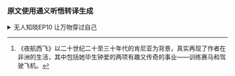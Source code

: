 ### 原文使用通义听悟转译生成

<details>
<summary>无人知晓EP10 让万物穿过自己</summary>
<p>

孟岩   01:16
我现在坐在奥马哈的房间里，然后又准备去体验一种生命中从来没有体验过的新的体验。我之前其实经常跟我的朋友们说，我好像是对不确定性容忍度非常高的人，或者说我特别期待那些预期之外的，完全是在我想象之外的那些体验，它给我非常多的刺激。其实我每次走进这个录音间的时候，我都特别兴奋，但是你知道让我兴奋的是什么吗？其实最让我兴奋的是我不知道发生什么，可能就像我现在一个人坐在这个录音间里面，我打算自己录一下无人知晓的第十期。我自己连标题都想好了，可能叫孟岩对话孟岩是吧？然后我也不知道我会不会卡壳，然后我也不知道这些自言自语会不会大家听起来特别奇怪，但可能就是这样的一些我完全不知道会发生什么的体验，会让我特别的兴奋。

孟岩   02:22
我进来的时候，其实我大概想了一想今天要聊些什么。比如说聊聊播客，然后聊聊这几期播客里面我们嘉宾可能涉及到的话题最多的也就是投资，然后也可能会去聊一聊我这一年，尤其是后半年以来，就是非常大的一个感悟。也许可以去聊聊这些东西，还可以聊聊可能今年对我影响比较大的几本书。

孟岩   02:51
那我们就从播客聊起，我先说为什么做播客会让我兴奋。其实就是刚才说的，我每次走进录音间的时候，其实我都不知道会发生什么。我举个例子，比如说我现在的一个伙伴英杰，她之前就是我录剪期的那一期的时候，他其实在我们内部会问了我一个问题。他说孟岩你最后念的那个夜航西飞[^1]的那段话特别流畅又特别有感情。你是不是拿着稿子念的？我告诉他不是。然后我当时还开了个玩笑，我说这就是才华。但其实我想说的是，那段话其实就是在那样的一个环境里面，他自然而然的从我的脑海中闪现，并且我把它说出来的。
[^1]: 《夜航西飞》以二十世纪二十至三十年代的肯尼亚为背景，真实再现了作者在非洲的生活，其中包括她毕生钟爱的两项有趣又传奇的事业——训练赛马和驾驶飞机。

孟岩   03:38
真的有时候会很奇怪，你让我现在再去说那样的一个东西，我可能我都做不到。你比如说你让我现在没有那个场了让我现在再去把那段话比较流畅的去说出来，我觉得是不可能的。偶尔当我去看我以前写的东西，或者说听一听我自己录的播客的时候，我都会有一种很奇怪的感觉。就是我会很奇怪，我说那些文字和包括是我录的吗？

孟岩   04:03
是我写的吗？有的时候我会觉得写的真好，或者说就像这句话说的不错。那我下一次能不能够再创造出同样的体验？我觉得创作给我一个非常大的感觉，就是我每次在写东西或者说在去录播课的时候，它都是一趟完全崭新的旅程。我不知道目的地在哪里，我也没有地图，但就是这种紧张和期待，它让我非常的享受。我记得我之前推荐给大家过一个电影，如果你喜欢创作，也许可以去看看这部电影，这部电影的名字叫做心灵访客，他讲的是一个普利策奖的一个得主，是一个非常有名的作家和一个黑人男孩的故事。他们俩互相化解了对方心里面的很多东西，同时她去教这个男孩怎么去写作。

孟岩   04:53
然后这个作家其实说了一句话，我非常的喜欢。他说the key to a woman's is an unexpected gift at an unexpected time。什么意思呢？其实就是说内容和给女士的这种惊喜一样，它都是在一个预期之外的时间去提供一个预期之外的惊喜。其实我刚才翻来覆去说了很半天，就是真正让我着迷的，或者说我认为内容好的东西究竟是什么？我想也许可以去聊一聊，或者说大家其实很感兴趣。我之前经常也有读者会问我说闫你是怎么录播课的？我其实也挺想跟大家去聊一聊。

孟岩   05:36
其实我录播客的时候，包括我写东西，包括我去准备一个演讲，这个过程其实都特别的像。我会先把自己非常高浓度的沉浸在一些信息里面。比如说一些我非常熟识的朋友还好，因为我对他们太过了解了，对吧？那如果是一些比如说我第一次见面或者说对他不那么了解的，比如说第八期的方丈，我可能会去读非常多他的专访，或者说他自己写的东西，或者说他的一些博客也好，他的一些直播也好。

孟岩   06:08
那为什么这么去做呢？其实我是希望用第一手的信息去了解他。这个过程其实就让我想到了我之前非常喜欢的一个作家。他在写说他说我是如何写作的，其实非常的简单，就是让我的心灵去吞噬一切，然后使出浑身的解数把它们涂在纸上。他特别强调的一点是你不要去分辨哪些是好的，哪些是坏的，或者说怎么样。而应该是让我们去毫无分别心的去看很多很多的东西，然后把它再输出出来。

孟岩   06:43
我会发现我去录播课的时候，其实也是这样的一个过程。我其实从来没有逐字稿，也没有具体的提纲。当然我会有一个大概的脑海里面大会有一个大概的想法。就像我今天录这个播客的时候，我肯定不能写逐字稿，对吧？我觉得那个其实就破坏了很多新奇感。我也没有提纲，但是我脑海中大概会有一个梗概。

孟岩   07:04
对我每次进录音间的时候，一般嘉宾就会去问我说，梦魇你准备怎么聊？大概会问哪些问题？你之前也没有把采访的提纲给我，然后我通常跟他们会说的话就是我说你要相信我，你要跟随我，我们俩面对面的眼对眼的做一次很好的聊天。我们专注到这场聊天里面去，最终我们就会产生一些不错的火花，然后也会产生出一期不错的播客出来。

孟岩   07:33
当然在这个过程中我也会管理自己了，这个管理是事前的。我自己有一个not doing list，然后我每次录播课之前我会自己去看一看。比如说不要总想着自己表达，不要想着自己的话是不是高级，对吧？不要去总想着展现自己。他回答这个问题的时候，不要想着你的下一个问题是什么。我会告诉我自己，我说真正重要的是什么？就是你真正的要对面对面去对谈的这个人产生好奇，要跟随你的内心，然后要去进入到那个flow里面去。

孟岩   08:08
我不知道大家有没有看过，对前一段应该有一个非常有名的电影叫沙丘。沙丘里面有一个镜头，就是那个直升机在那个沙尘暴里面，对吧？然后非常快的沙尘暴，然后那个男主角在试图在控制他的那个那个机器。但是最后其实真正启动的是go with the flow，就是你放下你自己，然后你跟随他进入到那个里面去。然后我录播的过程其实也是这样，就是我觉得它是一场冒险，但是这个冒险你有非常大的收获，就是那些真正好的想法会出现在你的脑子里面，只要你允许他出现在你的脑子里面对。所以总结一下的话，我觉得就是可能相信自己，相信嘉宾，克服那些恐惧，然后纵身一跃，把自己扔到一场好的聊天里面去。

孟岩   09:02
我今年其实还看了一本书，是斯蒂芬金的写作这回事儿。他其实写了很多非常有名的一些恐怖的小说，比如说绿里奇迹，比如说肖申克的救赎，对吧？就是这些其实是他写的。他说当我创作的时候，其实我并没有一个计划，或者说之前并没有一个梗概。那我真正创作的时候是做什么呢？就是我把人物丢在那里，看看接下来会发生什么。他说好的东西是生长出来的，而不是计划出来的。我非常认同他的观点，我觉得好的内容也是生长出来的，而不是事前用提纲、用梗概来计划出来的。

孟岩   09:44
我去年还是前年的时候，看过一个netflix出品的一个纪录片，就叫做the last dance。然后应该是讲公牛最后一年的记录的对，也是一个乔丹的纪录片。它里面其实乔丹在说说他说一个真正伟大的一个运动员，其实在场上你要跟随自己的内心，你场下要拼命的训练对吧？Practice make perfect, 就是你要拼命的训练，去让你的技术动作更好，然后提高你的投篮的准确率。但是当你一旦踏入到场上的那一个时刻起，你就要相信你自己，要跟随你的动作，要跟随你的内心，要去敢于去做出你应该去做出的动作。而不要去再想说我这个球应不应该传给我的队友，或者说这个球我去投篮会不会进。如果没有进的话，我的教练接下来会不会把我摁在板凳席上或者怎么样。

孟岩   10:43
另外一个非常伟大的一个篮球运动员。但是不好意思，我忘了他的名字了。他其实也在说这个过程。他说在篮球场上那些所谓的在状态的那些时间，其实就像是then time，什么意思呢？就是他说所有的对方的，包括篮球运动都像慢动作一样展现在你的面前。

孟岩   11:04
原因是什么？原因是因为你脑海中不再去判断说这个球要往哪边去，然后我要拦下他，或者我要投篮或者怎么样。而是你允许自己打开自己，让这个比赛走到你自己的身体里面去。对我觉得它和我们去创造内容是一样的。说到这里面可能就回到了我自己认为的内容和创作者之间的关系的这样的一个问题。

孟岩   11:32
其实我一直不同意说内容是创作者创作出来的，我之前推荐过一本书，这本书叫做写出我心，然后它的作者是娜塔莉戈德堡，她说过一句话，她说当你写下的那些文字，其实并不是你，而是贯穿你全身的某个伟大的时刻，是你在趁着脑子清醒的时候写下的，并且捕捉下的那一个时刻。其实我非常非常喜欢他说的这句话。我上周在写一篇周报的时候，其实也引用了李安在十年一觉电影梦里面的一句话，他说创作者只是灵感的载体，是作品诞生的工具。

孟岩   12:12
我非常喜欢苏东坡，对吧？大家都可能读我的文章，可能都会知道，我特别喜欢他的那一句，一蓑烟雨任平生，也无风雨也无晴。但是你会想为什么他能够写下这篇文章，苏东坡少年得志，但是在中年他经历了乌台诗案，然后他被贬黄州，然后他泛舟江上，然后他去写下了前后诗批复。然后那一天他去郊区去看田，回来的时候碰到了一场大雨，雨旁边的人都打起了雨伞，但他信步向前去，走到了风雨里面去。那个时候他想到的其实是自己的人生际遇。我觉得就像哥德堡说的一样，就是在那个瞬间，那些伟大的东西穿过了风波的身体，然后写下了非常有名的诗句。

孟岩   13:05
我觉得我们每个人在创作的时候，无论是播客，无论是写作也是一样。就像我现在在这个录音间里面，可能我的面前有这个麦克风，然后我的手边有一杯我刚才点的椰奶的咖啡，对吧？然后我坐在这里，我觉得是所有的东西透过我再表达出来，然后他们形成了一期我也不知道是什么效果的这样的播客。

孟岩   13:42
之前我有一个好朋友问过我一个问题，我的好朋友叫树泽，然后他对将来可以拉他来录一期播客。然后他问我说梦妍你的就是他说你经常有很多灵感，你的这些灵感是哪儿来的？我反问了他一个问题，我问他说，我说你觉得是哪儿来的？你觉得这些灵感是在你绞尽脑汁思考的时候来的，还是在你内心非常平静的时候，他不知道什么时候冒出来的？我不知道你们有没有想过这个问题。

孟岩   14:17
然后有另外一个有趣的事情，就是我们会发现其实我们洗澡的时候经常有灵感，对不对？就是大家经常包括我在即刻上，我记得它有一个小组叫做浴室迷思，对吧？类似的这样的名字其实背后表达的意思就是我们在洗澡的时候，通常能够有很多创造性的想法出来。为什么？其实答案非常简单，当然这是我个人的解读。我觉得就是因为在洗澡的时候，你是足够放松的，足够松弛的。

孟岩   14:48
我现在每天冥想，然后我冥想的时候用了一个APP，叫做ten percent。然后他的这个作者叫丹恩哈里斯，他写过一本书，叫做一个冥想者的觉知书。他其实在那本书里面，我记得他也讲了究竟什么是灵感产生的过程。他说灵感其实是你要非常努力，非常专注的去调查，去准备，然后提出问题。接下来要做的不是绞尽脑汁的思考，而是放手，然后去做一些别的事情。这些事情有可能是冥想，有可能是其他。他应该是让你去转移你的注意力，并且保持足够放松的过程。最终你的潜意识会开始工作，并且你真正的那些灵感或者那些好的主意会冒出来。

孟岩   15:37
说到这儿我就想到了我今年读的另外一本好书，那本书叫做贪婪的多巴胺，这本书其实也蛮推荐的，它里面其实讲了很多关于多巴胺，然后关于内啡肽，关于身体里面的各种激素对我们的影响。但是他正好也讲到了人的创造力是怎么产生的。我觉得他对创造力的这个总结的这个概念我也蛮喜欢。他说创造力其实是一种我们将看起来不相关的事物所关联起来的能力。

孟岩   16:07
这个非常有意思。它有一个基本的概念，就是我们其实每个人每天都在用我们自己的认知，在不断地对这个世界进行建模。然后再用这个内在的建模再去解释即将要发生的东西。为什么会这样呢？因为我们要节省我们的脑容量，对吧？

孟岩   16:25
比如说我们在前面过来了一个四四方方的一个带轮子的东西。我们第一次见的时候，第二次见的时候，我们会对它建模，我们就认为这个东西是个汽车。当我们第十次第一百次见的时候，可能我们就不会再去分析它了。我们的直觉就会告诉我们这是一个汽车，对吧？这就是建模带来的好处，它就是可以让我们去节省出来脑子去做其他的事情。但是这样也会带来一个问题，就是这些建模就像我们的手里的锤子一样，我们会用这些锤子去去解释所有的东西，对吧？或者说用这个当我们手里拿着这个锤子的时候，一切看起来都像是钉子。

孟岩   17:03
然后泰兰德托班里面这本书里面告诉我们说，他说其实真正的创造性思维是什么？就是说放弃或者说某种程度上忽略你对这个世界的建模，以全新的方式去看待世界。就是把一些毫不相关的一些东西把它放在一起，这些东西组合到一起可能就是创造性的东西，可能就是灵感，可能就是创意。

孟岩   17:27
还是回到我刚才非常喜欢的那个作者，就是第文金对吧？他在写作这回事儿里面，他其实有一段话我也很喜欢了。他说其实这个世界上没有什么点子仓库，没有什么好故事岛，没有什么地方是埋着所有的金子。那真正有的是什么呢？真正的好的主意，真正的好的灵感，真正好的创意，来自于两个看起来根本就完全搭不上关系的主意碰到了一起。然后在青天白日之下，它就产生出了非常有意思的新东西。

孟岩   18:03
这句话里面我觉得他所说的关键其实是第一是毫不相关。就是我们刚才说的，当你在不停地用你的脑子对世界建模的时候，你要意识到可能有的时候那些毫不相关的东西组合在一起突破了你的建模。它反而是在创造出来一些这个世界上本身没有的，但其实它很好的东西。第二个点，它就是说当这些好东西出来的时候，你要有能力允许他们出来，然后你要认出来。

孟岩   18:33
回到刚才就是最早树泽问我的那个问题，我会总结说非常重要的。其实一方面当然是你刚才说的就是能够去放弃你的建模，对吧？然后允许那些不相关的东西去放在一起。另外一个方面就是我经常说的，你要看足够多足够杂的好东西。另外一方面其实就是你要足够的松弛。

孟岩   18:55
我就记得我的冥想的那个APP，然后它里面有一个我非常喜欢的一个导师，叫做Joseph ghosting。然后他经常说的一句话就是relax but alert，就是你既放松然后又警觉。我喜欢的另外一本网球书，那本网球书叫英文名叫做the inner game of tennis，然后中文名应该叫做身心合一的奇迹力量。它里面有一个词叫做concentrate relax，你们品这几个词，然后我再举一个是谁呢？是我非常喜欢的一个美国的大学的一个篮球教练，他叫应该叫装雾灯，就是约翰伍登。然后他写过一句话，我原来还把这句话放到了我之前的公司的墙上，叫做be quick but not hurry。他们描述的其实都是一种状态，就是这个人既专注又松弛，或者说又放松。这样的话才能够允许这些非常有创造性的，或者说这些灵感从自己的脑海中冒出来，然后我们允许他出现在这个世界上。

孟岩   20:03
就说到这儿，我就想说一个我在公司里面其实经常被大家吐槽的，就是说梦魇老去说直觉这两个字。那直觉对应的是什么呢？可能对应的是数据化的决策，对吧？那他还可能对应的是逻辑化的决策。我其实也想借今天的这个机会说一说，当我去说直觉的时候，其实我想表达什么。

孟岩   20:28
我有挺长的时间的一个明显的一个经验，我觉得时间长了之后，我会发现说，当我们的谈到人的意识的时候，我觉得有两种。第一种就是这个人的意识里面，它充满了逻辑和思考。逻辑和思考的意思是什么呢？就是用我们已知的那些知识，把它们组织为复杂的一个思维模式，并且去得出一个逻辑性的这样的一个解决方案。与之相对应的就是直觉性的那直觉的意思是什么？就是以你的直觉或者说你的灵感为动力，然后去让你的身体、让你的内心、让你的感受给到你一个答案。

孟岩   21:12
比如说我在第九期和黄海录音的时候，我们多次举到了比如说星巴克之前的舒尔茨，他做非常多那些决策的例子。那些决策可能没有办法是从短期的我们能够得到的信息，用逻辑性的方式去推出的。但是他的身体就告诉他现在应该这么去做。比如说我应该砍掉5%的销售额的三明治，就是因为我觉得这个店里面的咖啡味儿不够浓了。但是我没有办法用逻辑性告诉你说这个咖啡味更浓的话，他会对这个公司长远以来在人的心里面留下什么样的印象。我没有办法用逻辑性的数据推理去告诉你，但是直觉告诉你这是一个正确的决定。

孟岩   21:55
说回来我会觉得说无论是直觉也好，无论是逻辑也好，它只是我们每个人的不同的一个出口。不是一个非此即彼，也不是一个孰高孰低的这样的一个比较。其实更重要的是说，我们需要把自己变得足够好，就是你的内心需要变得足够的丰盈。这样的话才能够根据自己的逻辑思考，或者说根据自己的直觉来给出答案。稍微想补充的一点就是直觉的这种方式，相信自己的身体，相信自己的内心，他可能能够帮助我们去弥补在我们信息不足或者说逻辑推演。其实我们是站在一个非常小的角落，用非常小的模型再去推演的时候，我们可能会缺失的东西。不好意思，可能扯得有点远了。然后对一个人录可能就会是这样，我现在属于完全发散的这样的一个状态。

孟岩   22:51
之前大家去问我关于博客的问题的时候，经常还会问到的一个问题就是BGM对吧？就是我的我的音乐。我先回答第一个问题，比如说经常会有人问说梦妍，你的也不是问了就非常直接的建议甚至是批评说一个播客前奏稿这么长，让不让人去听？对，然后我会非常直接的告诉他说，这是我希望的一个表达方式，你可以不听。

孟岩   23:20
那我想说的是什么呢？就是其实我之前的剪辑师，他经常也会非常善意的帮助我去把我的前奏的音乐会剪辑掉一部分。其实我也能明白，他想做的是想去节省一些听众的时间。

孟岩   23:38
我其实没有办法用逻辑性的，你看绕回来了是吧？所以说的还是有用的。我其实没有办法用逻辑性的推理方式告诉你说我为什么要这样去做。我觉得它可能就是我的一些非常奇怪的坚持。我觉得我们现在的这个世界，仿佛我们每个人要把自己的每一秒都填满。我放如此长的一个前奏的一个PGM，它甚至没有删减，我觉得就好像显得有些特别的浪费时间，特别的不合时宜，对吧？我挺喜欢瓦尔登湖的作者梭罗，然后他曾经说过的一句话，我也经常会问我这句话就是他说生命并不长，不要再赶时间了。对，所以至少在我自己的博客里面，我还是希望去表达我想表达的东西，反正这块地方是我来做主，对吧？

孟岩   24:44
然后再说说每期播客最后的片尾的那个BGM，其实跟我去准备整个播客的内容非常的像。我大概会在每期播客录完的时候。我自己会给自己2个小时甚至更长的时间，甚至3个小时的时间，我把自己扔在那个曲库里面。我会带上耳机，然后隔绝一切的信息，然后沉浸在当天聊天的那个嘉宾和我们当天聊天的那个信息的那个氛围里面。然后让自己去感受，让我的身体告诉我可能哪个BGM是好听的。

孟岩   25:26
通常来说每一期播客的结尾的BGM，我会听几十首到上百首，然后找到非常有感觉的，然后我会把它发给我们的剪辑师，我自己其实还是蛮喜欢的，可能这跟我自己对一期播客的理解也有关系。我觉得一期播客它不只包括内容，片尾的这个BGM也是内容的一个非常重要的一个组成部分。对，就像今天的博客，其实在没有路的时候，其实我自己内心就大概有了一个旋律。我会根据那个旋律或者说根据那个感受，去找一个我认为最符合当下的这样的一首音乐，然后来配到博客的结尾。我说了这么多，其实我想表达什么呢？我其实只是想借助做博客这个话题来表达我对创作或者说创造这个词的感受。我觉得当我们去写东西也好，当我们去做博客也好，当我们去做产品也好，当我们去创造很多这个世界上本来没有的东西的时候，我会用一个词来总结，就是其实这个过程是让灵感穿过我们自己的过程。

孟岩   26:45
什么意思呢？我想说的是，我们应该让自己去消失，我们应该让写作来完成写作，让播客来完成播客，让产品来完成产品。当我们做这些事情的时候，其实我只是在记录涓涓流过我自己身体的那些思绪。就像我在上一周的周报，我说当我们去创作的时候，其实我们是万事万物的一部分。并不是我在写作，也并不是我在录播课。只是我允许当时的那些环境。也许现在就是这个屋子里面非常温暖的灯光，非常舒适的环境，非常暖和的温度，非常可口的咖啡。也许就是这些东西，结合我脑海里面的一些乱七八糟的东西，透过我自己，我能做的就是冒险，就是放手，就是相信，然后让这些灵感穿过我自己，然后就变成一期博客。

孟岩   28:01
接下来就想聊聊点什么呢？聊点儿。对，你看一个人录播课和两个人录播课还是不太一样。因为两个人录播课的时候就像聊天，他毕竟两个人会互相的参与，不会冷场，对吧？一个人我设想着自己就是梦妍，问梦魇很多问题，但会发现好像还是不太一样。

孟岩   28:25
接下来就聊聊我今年可能对我影响非常大的两本书。其实很多书都很好了，我也都推荐给过大家，对吧？我也不停的在说，比如说写作这回事儿，比如说男孩、鼹鼠、狐狸和马，比如说你应该找个人聊聊，对吧？这些书都非常好。但是我想提另外两本书，可能我在我的公众号里面也没有写过。这两本书都是迈克尔辛格的书，应该都是非常老的书。其中一本书叫做沉浮实验，对吧？大家应该经常能够在各个地方看到这本书的书评或者推荐。

孟岩   28:57
然后另外一本书是刚刚出管的，叫做清醒的活。但是这个清醒的活其实不是新书，也是迈克尔辛格其实在很早之前写的书。但是我们之前引进的时候，那会儿翻译的一个题目叫做不羁的灵魂，大概是那个题目。我觉得无论是不接的灵魂还是清醒的活，都不能算是太好的翻译。但是不要因为这个名字阻碍了你去接触一个美好的东西。

孟岩   29:22
这两本书里面其实告诉我们的东西都非常的简单。你看刚才我在讲播客那个过程，我觉得无论是我在踏进这个屋子之前，我在想说，这期播客会录成什么样？然后听众听着会不会很好啊，然后甚至是会不会上首页，对吧？就是类似的这些其实都是我们内心的一些声音。

孟岩   29:44
这两本书其实都告诉了我们非常简单的一个事实，就是我们内部的这些声音，其实是因为我们每个人在内部用我们自己的认知，用我们自己的情感去重构了外部世界。然后我们住到了我们内心的这个房子里面，所以我们会有非常多的声音，非常多的期待，非常多的恐惧，非常多的不安，非常多的纠结。那我们真正应该做的，其实是退后一步去看到这些声音。可能如果熟悉冥想，熟悉正面的朋友对这个应该不会陌生。但是我觉得他的第二个概念，就是我接下来要想和你聊的，我觉得对我来说非常有启发性。

孟岩   30:26
是哪两个字呢？就是房子，首先是认知的房子，什么叫认知的房子呢？是我们每个人居住的这个世界或者说宇宙，它其实是流动的，是连续的对吧？就像刚才我其实在讲贪婪多巴胺的时候可能讲到了就是我们为了在节省我们的脑容量，或者说我们为了去理解这个世界的时候，我们会抽取它的切面来建立模型，来对这个世界进行解释。那这个模型其实就是我们所谓的认知。

孟岩   30:59
我们不妨就做一个非常简单的一个总结，就是这个房子叫做认知的房子。我们把一个连续的世界，它拆成了多个思维的这样的一个片段，对吧？然后我们把本来我们根本就无法掌控的这个宇宙，变成了我们似乎能够掌控的一个的认知。就是假设我们心里有很多的房子，然后再用这些去解释世界。

孟岩   31:26
这个概念非常有意思的一点就是他把一个无限存在的这样的一个宇宙，变成了我们仿佛有掌控感的这样的一个有限的存在。然后我们把不符合我们这些房子或者说这些认知的东西，我们把它贴上了一些标签。这个不对，这样不行或者那样不好。我们好像就是计算好了很多东西，我们去解释过去所有发生的东西，然后我们甚至去预测未来该怎样发展。如果这件事情如我们所料，我们就很开心，我们也得到了，就是觉得验证了我们的认知，对吧？如果他不是，然后我们就会觉得哪出现了问题。

孟岩   32:08
你看其实他的这个讲法和我刚才描述的贪婪的多巴胺里面，从科学的角度去讲，我们内心对这个世界的建模其实是一样的，对吧？OK这是迈克尔辛格讲的第一个房子，我姑且把它叫做说认知的房子。我在讲第二个房子，这个房子可能叫做我给大家起个名字，叫做情感的房子。什么意思呢？我其实在之前和剪7的博客里面我聊过这个，但可能今天我想把它说得更深一点。

孟岩   32:41
就是当我们每个人来到这个世界的时候，可能我们内心是非常的透明的。但是当我们每天在生活的时候，我们可能会经历各种各样的事情。然后这些事情可能就会在我们身体里面形成一个房子。然后当我们在经历更多事情的时候，可能就会被阻塞住。

孟岩   33:01
这个概念可能稍微有点复杂，我不妨用一个例子来解释一下。就好像是当我们开车的时候，我们可能能够看到路边有有树、有建筑，然后有对面来的汽车，然后有前面的交警，对吧？然后这些其实都不会在我们的内心留下印象。它通过我们的视网膜到了我们的内心中，然后我们马上就把它释放掉了，对不对？

孟岩   33:24
就是你可以允许这些东西穿过你，但是突然间前面有一个广告牌，这个广告牌上可能那个饮料是你的，假设是个饮料，那个饮料是你的。比如说之前会引起你不好的一些记忆，如果有这样的一个东西的时候，你的思维突然就被卡在那儿了。那接下来过了那个广告牌之后，你继续去经历的对面的车，旁边的建筑和树，以及再继续看到的警察，可能你都看不到了。原因是什么呢？原因就是你的内心被那个广告牌上的饮料和那个饮料背后的让你引起你不悦的那些经历所卡住了。

孟岩   34:14
我觉得我特别喜欢这个例子，他让我明白了，就是当我比如说我在录这期播客的时候，就像我刚才说的，如果我去我的思维被很多东西卡住的话，比如说下一个问题是什么？然后我的表现好不好，然后我的伙伴们现在在干什么？公司现在的情况怎么样？如果被这些卡住的话，现在发生的那一切真正精彩的对话，或者说即使是我一个人，那些思维的流动可能就会被卡住。就没有办法让我去体验，也没有办法让我去吸收，我也没有办法去做出更好的回应。所以我就会觉得说，其实每时每刻的时候，我觉得各种体验都在不停的在进入我们的身体，让我们去学习和成长。然后有的人可能能够允许各种各样的体验去穿过它，就像刚才我说的，看到那个广告牌之前，但是可能有的人他在生活中受到了各种各样的伤害，在内心中建立了非常多情感的房子，一个房子、两个房子，甚至更多的高楼大厦，甚至任何事情或者说非常多的事情去穿过它的时候都会被阻塞住。那他就会是一个很忧郁或者说很大的这样的一个状态。

孟岩   35:39
我自己其实想了想我最近半年可能经常跟大家说的一句话，也是我说我们每个人要相信自己的身体，相信自己的内心，然后相信自己的感受。我觉得这些东西会告诉我们很多。比如说当我不想去录播课的时候，早上不想起床，然后闹钟响的时候，我一遍一遍按下去的时候。比如说今天可能下午五点有个会，但是可能从三点我脑子里面一想到那个会，别的东西我就做不进去了的时候，她其实都告诉我们我们的内心可能有一些房子，这些房子被阻塞住了。这些房子就是由我们的过往的经历，或者说我们所有的思想和情感，然后他们所组成的。

孟岩   36:27
那该怎么办呢？我特别喜欢迈克尔辛格说的两个字，这两个字叫做在场。当然这个很难了，我觉得它是一个非常完美的状态。但是我们不妨去看看那个完美的状态是什么样子的对吧？他说你不妨去把自己当成一个在场经历这些事情的状态，就是你进一步把生活推开，我不要这个，我不要那个，然后也不把那些没有发生的你希望的生活拉向你自己。就是我一定要这样，我一定要那样，而是简简单单的在场，然后去目睹，去经历，然后在你的内心不断的去拥有，并且拆掉并且重建这些内心的房子。无论是认知的房子，还是刚才说的那些情感的房子。

孟岩   37:21
我有时候就在想，但是这句话说起来可能有点神叨叨的，大家又会担心我出家了。如果我们每天都能够处在这样的一种在场的状态，在我们每个人每天随着地球旋转在这个浩瀚的太空的时候，我们允许所有发生的事情穿过我们自己。我们信赖我们的身体，然后我们信赖我们的心灵，然后我们不断的变得更好，给出我们的反应。而我们仅仅要做的，其实就是在场既不推开，也不把我们没有发生的事情拉回到我们身边来。对，说回来就是我其实还是蛮推荐大家去看看这两本书的这两本书有点像我当时读到能断金刚，或者说读到罗伯特赖特的那个为什么佛学是真实的，然后他给我的那个触动，有机会的话可以和大家再去讲一讲。

孟岩   38:19
你看我刚才说到那个认知的房子的时候，我突然就有一个想法。你比如说我们之前录了大概九期播客，这97博客里面或多或少都和投资有关，对吧？然后我们也经常说投资是认知的变现。如果用刚才的就是迈克尔辛格的那个认知的房子的这个比喻的话，我们来试一下，看看可不可以去解释这件事情。第一期应该是南天老师他的，如果说有这个认知的房子里面一定有规模效应，一定有把手弄脏，对吧？一定有不断进化。你会发现说这些词其实基本上是他建模的去理解这个世界的非常重要的一些方式。

孟岩   39:09
我记得我和方丈在录第八期的播客的时候，他说了一句话，一个人他最终认识这个世界的方式，也就是我们所说的他的世界观，对吧？最终会反映到这个人所有的行为上去。不只是他投资，也包括他创业，也包括他生活。

孟岩   39:26
男老师其实我觉得他生活上也是这样，比如说她每周会去给大家在B站上直播，对吧？甚至有一天晚上应该直播lululemon那一期，是从七点直播到了12点，这个太疯狂了。然后再说规模效应，他经常跟我说，他在公司里面开会的时候，可能会跟大家说我能跟十个人一起开会，我就不要跟两个人一起开会，因为那样的话具有规模效应。Anyway, 我想说回来的就是你会发现这些认知的房子其实会去决定他做事情的很多很多的方面。第二期的嘉宾应该是嘉禾老师，嘉禾老师的认知的房子是什么呢？就是世界不可预测，对吧？我们俩在节目里面如果你去回听的话，你也可以知道这个房子是怎么来的这跟他当时孤注一掷，或者说去报了那个大学，然后把它淘汰出中国整个的教育系统有非常深刻的关系。所以他就知道了他要用各种各样的方式来保证自己在这个充满不确定性的，你根本就没有办法知道发生什么的这个事件上去去存活下来。

孟岩   40:33
还有一个就是他其实在入行了以后，在07年他见证了非常多好的公司。所谓的好的公司，也确实是不错的公司，股价跌掉80%甚至90%的情况。所以这些经历其实在他心目中也建立了一些房子。所以他的解决方案就是他会用分散，会用低估来去保护自己。你会发现说他的生活上其实也是这样。

孟岩   41:01
比如说他经常会劝我说，莫言你不要骑电动车，对吧？他的节目里面我记得也说过，他会统计电动车的这样的一个致死的概率。不只是电动车了，他会做非常多的概率分析，还有各种各样东西去保护自己生活的方方面面。对，就很有意思。

孟岩   41:20
另外一个对我想说的可能比如说是肖雨，然后你会发现他说学投资很重要，对不对？但是你的心和这个企业的连接也很重要，你应该找到那些能够让自己非常舒服的喜爱的公司，在自己和他长期的关系中去舒展，去完善自己。当然我不是说别的不重要，但是我只是说他会觉得这一点其实非常重要。就是你和这个公司的关系是非常良好的，或者说你和这个投资标的的关系是非常良好的。你会发现这个也不只是影响他对公司，他对他自己身边的朋友，他对信息的筛选可能也是这样子的。第六期的曹明常老师，他早期是做债券研究，包括0607年他也是作为中国基金行业最早的从业者，经历了整个市场的一个大跌，然后让他对市场产生了深深的敬畏，也对买入的价格有了更高的这样的一个要求。

孟岩   42:19
另外的比如说方丈，我在跟方丈聊天的时候，你会意识到说方丈的世界观的底层就是那句话了。就是在更长的时间维度面前，再聪明的人也是个傻瓜。所以这个认知的房子会决定他怎么去做内容，然后怎么去做整个雪球的社区的治理。包括影响他怎么去投资，怎么去创业。我跟海燕聊天的时候会发现她是一个非常乐观的人。他说这个世界上一定有非常多的问题，但是如果你陷入到那些问题的细节里面去，你就不要去投资了，对吧？所以你会发现他的这些认知的房子，他会决定他早期怎样在那些充满不确定的时候他去扣动扳机。然后那些企业的估值更多是未实现价值的时候，他怎样通过和人的访谈，去透过那些对面的那些人的眼睛，去找到真正的值得相信或者有价值的东西，这是他的认知的房子带给他的东西。

孟岩   43:22
然后第九期我在和黄海老师聊天的时候，他说中国有太多的企业旨在提升效率。他希望寻找希望，参与到那些能够旨在提升人们美好体验的那些商业公司里面去，并且参与到这个创业的过程中去。你看这是他自己的一个认知的房子。邓导老师我非常喜欢他的那句话了。他说投资写作、网球都是一面镜子，最终其实照出了我们真实的自己。他用写作用网球的方式去理解投资。然后我认识剪七其实也蛮多年，前期的slogan叫做理财更简单，人生更自由。这样的世界观决定了他决定选择非常简单的用五只基金做好大类资产配置，然后不去做任何其他的这样的当然会做有些再平衡了，就是用这样简单的投资策略的这样的一个极简投资。

孟岩   44:21
说了这么多，我想说的是我觉得他们都在用自己内心的房子来筛选信息，来选择自己的投资方式。然后来选择具体的一个标的的公司。你看无论是信息也好，这些公司也好，包括交易所每天给出的不同公司的这些报价也好，各种各样的信息。就像万事万物穿过我的这九位朋友一样，他们会做出不同的选择，对吧？也许男老师喜欢的公司方丈不喜欢，也许肖宇认为的投资方式嘉禾并不认可，但是没有关系，这就是他们的房子给出的一个选择，最终他们也会因为这些选择去收获不同的结果。这其实就是有知有行一直在说的，就是投资是认知的变现的一个根本的道理。我发现还是可以的。回到我刚才那句话，啰嗦一句就是勇敢的把自己扔到一个环境里面去，闭上眼去跳下去，你会发现真的有很多创意去冒出来。

孟岩   45:25
我刚才脑海里面突然想到了我之前读的一本书，我刚才也已经说过了，对吧？就是推荐过的叫the inner gift of tennis，就是身心合一的奇迹力量。然后这本书里面其实讲了我们怎么去运用我们的身体和心灵去打网球，有点神叨叨了。但是我还是推荐你去读一读。我今年自己其实花了非常多的时间去重新学习网球。其实我打网球已经十多年了，但从来没有找过教练。

孟岩   45:52
可能这一个月我找教练的时间是我10年前的十倍，就整个这十年间的十倍，非常有意思。如果你问我为什么的话，我觉得网球是一个特别好的去磨练我的内心的这样的一个机会。我尽量解释一下，希望就是不打网球的你也能感受到。

孟岩   46:14
当我的教练也好，然后我的球伴也好，从对面打过来一个球的时候，我要做哪些事儿呢？首先我要盯着他的球拍，就是发现他已经把球击出来了。然后我要跑到那个球落点的那个位置附近，然后我要用我的左手去瞄一下那个球，我要把我的右手去做引拍，然后我要去蹬腿，然后转体，然后去把那个球踢出去，最后再把这个手随挥回来，最终跑回到我应该去等球的那样的一个位置。

孟岩   46:53
我基本上描述了一个完整的流程，我问了我教练的一个问题，我说我发现你为什么打球这么好看？我自己就通常会出现，我如果盯着我教练的那个球，我就会发现我忘了我跑步的步伐。当我注意了我脚下的步伐的时候，我左手可能就忘了瞄球。当我把注意力放在左手去瞄球的时候，我可能引爆就过低了。当我脑海里面不停的告诉我引拍要高一点的时候，可能我击球的时候那一瞬间我的手就弯了当我注意到我的随灰的时候，可能我接下来跑回来的时候的步伐又乱了。总之当我不停的在思考，告诉我自己应该怎么怎么做的时候，我发现那个动作就特别的不流畅。我就问我的教练你一个问题，我说你为什么看起来非常漂亮，而且那个球打出去又有速度，然后又有旋转，然后又有深度。然后他的回答特别有意思，他说我看你投资好像也是这样，对吧？

孟岩   47:49
我觉得是一个非常有意思的回答。我的好朋友肖雨，他的一个好朋友叫商议，然后商议的小朋友叫商竣诚Jerry？然后他也是世界青少年的一个网球排名第一，他就记录了他们有一次的对话。

孟岩   48:07
大概的意思是说击球的时候非常重要的其实是时机。球拍接触球的时候可能只有零点几秒的一个时间。如果在零点几秒那个时间里面，你特别脑海里面想的都是我要拿分或者说我的动作的话，然后你的身体就会僵硬，你的整个的动作就会失去流畅度。然后在那个短暂的瞬间，可能这个击球就效果不好，要么就下网了，要么就飞了。

孟岩   48:35
但是如果我们换一个思考的方式，就是当这个好的时机出现的时候，如果你能够在正确的时间出现，在正确的位置上，允许你的自己的身体做出正确的动作。那么最终的那个制成分或者说那个好球可能就发生了。你会发现这跟我们前面说的做出好内容，或者说我看到的这些些好的投资人，他们在做投资的时候都是一样的，对吧？就是我们平时做的可能是要去见那些认知的房子或者怎么样。但是真正的当我们去到了场上的时候，我们应该去相信自己，让身体去工作，而不是要用脑子去指挥。我们左手要盯球，右手的引拍要高一些，然后随的时候要贴近耳朵。其实不是这样的，当然这很难了。

孟岩   49:26
直到现在我今天中午又去自己去训练了一下，我还是做不到。但我很有兴趣用网球继续去帮助我，去认识我的身体，然后去相信我的内心吧。我又想到了一个有趣的话题，就是我的博客很多名字里面其实都有自己两个字。其实录完前四期的时候，当我们把第四期的名字写好都发出去的时候，我自己才非常惊讶的意识到，就是播客的每个名字里面都有自己两个字，它并不是一个故意的过程。然后有一个听众还特别有意思，它是一个强迫症。

孟岩   50:07
当第七期就是我和海燕的别在燃烧自己播出去之后，他给我发了一个截图。他把第六期投资收益是投资经理和基民共同创造了，改成了投资收益是基金经理和自己共同创造的。然后把我和简七的那一期的标题，本来叫做说每个人都在经历一场别人一无所知的战争。然后他把这期标题改成了每个人都在经历一场只有自己知道的战争。然后他说这样的话，强迫症就感觉到很开心。因为所有的77当时是77，七七的标题里面都有自己了，我觉得是一个非常有意思的花絮了。但我其实自己问过自己一个问题，就是为什么会有这么多的自己？

孟岩   50:54
我今年非常喜欢的一本书叫做男孩鼹鼠、狐狸和马。它里面有一句话我印象特别深。因为我把它放到了我的ipad的那个屏保上，所以我每天打开ipad的时候都能看到。他说我们只能看见外面，但几乎所有的事情都发生在我们的内心。我就觉得她说得特别的好。

孟岩   51:28
我们每个人从一出生，我们睁开眼睛的时候，其实我们就能够看到外面的世界，对吧？我看到我对面的同事，我看到今天的天气很蓝，我看到了怎么样。但其实我们可以看到所有的外面的世界，但是却看不到我们的自己。我们只有在与别人的关系里面，在和这个世界的接触里面，我们开心、我们难过、我们受伤、我们痛苦。

孟岩   51:54
在这个过程中，我们被一个什么样的东西弹了回来，我们才能看到自己的模样。原来这就是我自己。回过头来就是我会明白为什么我做的这些博客，包括我自己写的文章里面，其实我很多东西都和向内求和自己有关。因为我觉得我们在这个世界上非常短暂的一生里面，其实非常重要的一个课题，就是知自己做自己，知道自己是谁，把自己变得更好，然后去百分之百的把自己去表达出来。我突然想到在迈克尔辛格的那两本书里面，他其实也讲到了什么是自己。

孟岩   52:38
我们每个人或者说自己其实不是外部世界里面的任何事物，对吧？然后我们也不是我们经历的那些情感，那些事情和那些情感，只是经过我们刚才我们已经说过了，我们只是在场那些东西经过我们我们并不是把那些记忆拉扯到一起，然后那些东西就形成了自己而已。我们只是经历那些东西的人，但是就是在这个过程中，我们每个人变得不一样。

孟岩   53:11
我今天坐到这儿的时候，应该离我自己被离开前面大概有将近两年的时间了。理论上来说，按照我当时和那个公司的约定，就是我已经不受约束。我可以去说些什么，或者说去描述一些当时发生的事情，或者说去讲一讲我经历了什么，遭受了什么。直到进这个屋子之前，其实我自己脑海里面也没有一个答案。我不知道我会说什么。但是可能我今天讲了这么多东西之后，我坐在这儿我好像突然有了一个答案，这个答案是什么呢？不好意思，对，嗯，这个答案可能就是两个字，算了。

孟岩   54:14
我记得我以前读过一本书。然后那本书里面。他大概教给了我一个方法，我当时还去对还去还去验证了这个方法。这个方法是什么呢？他说当你遇到一个难关，或者说有人要去找你麻烦的时候，你可以把这个人想象成一个能够预知未来的人。这个能够预知未来的人其实是爱你的，他希望你成就不凡。那为了达到这个愿望呢，他就得把你朝另外一个方向推，不是你现在行进的方向，而是一个你可能非常非常不认同的方向去推。他说你不要去抵抗和痛苦，相反你应该敞开心扉，你应该勇敢的去迈向新的方向，并且试图去发现其实爱你的人想要引导你的新路是什么。

孟岩   55:15
这句话听起来很多人会觉得鸡汤。作为一个经过了大家心目中说梦魇，经过了很多不太好的事情的人我可以告诉你说，我觉得他不是鸡汤。有两个冥想相关的APP，其中一个是0 percent，然后另外一个APP叫has space。然后这个hasbrook创始人叫andy，然后他写过一本书叫做十分钟冥想。我记得他在那个十分钟冥想里面曾经给大家讲过他自己的一个故事。因为他是做冥想的这个相关的创业，所以他认识非常多，经历了很多负面情感的这样的人。他说他问过很多这些人的问题，就是你愿不愿意把那些所谓的负面情感的那些事情从你的生命中除去。或者说如果有机会去重来一遍的话，你愿不愿意去规避掉那些事情？然后这段也是我印象很深的了。

孟岩   56:10
安迪说大部分人的回答是，如果人生中不是因为那些特别难熬的时期，或者说那些特别痛苦的经历，我们就不可能取得我们目前的成就。如果真的能够有回到过去的机会，能够去改变那些经历的话，可能我们也不愿意去改变。就像我刚才说的，我们人从小到大不断的去建那些房子，但是这些房子比起这个世界，比起这个宇宙真正的那些我们姑且叫它真理的话，实在是太微不足道了。我们个人的好恶根本就没有办法去判断很多发生在我们身上的事情究竟对我们来说意味着什么。随着时光慢慢的流逝，可能洞察力不断的增强，我们才能用更新的眼光来看待发生在我们身上的那些事情。所以我为什么说它不是鸡汤？

孟岩   57:07
就是如果你要问我，如果andy要问我同样的这个问题的话，我的答案跟他从这些人身上得到的答案是一模一样的。尽管两年前发生的事情已经过去了两年，我可以告诉你我心里面留下的阴影的那些房子还在。当我在朋友圈里面，当我在新闻里面看到前面两个字，我依然会难过，我依然会可能短暂的去卡住它，会影响我去让接下来发生的事情去穿过。但如果给我一个机会能够回到过去，去改变那些经历的话，我可以非常明确的，非常坚定的告诉你说我不愿意。对，就是我为什么不愿意？其实因为我通过这两年我知道了这些经历是为了要引导我去做些什么，或者说去明白对我来说真正有价值的是什么。

孟岩   57:59
如果我还在原来那个轨道上，也许我不会做博客，对吧？也许我们的内容不是现在这样子的，也许我们没有办法在暂时没有交易的情况下去做非常多的尝试。也许我爷爷没有现在的这样的团队，我觉得更重要的是现在的每一天我都过得非常充实。我可以按照我自己的想法，去百分之百的把我想做的东西去将心注入到我的公司、我的产品和我的伙伴中去。对我非常感恩。

孟岩   58:26
还是那句话，就是我觉得未来是无人知晓的，我们每个人的好恶和我们心里面的那些房子，根本参透不了生活究竟想要告诉我什么东西。所以我会非常真诚的去说，我感谢那些推我一把的人们。这就让我想起了，忘了是哪部电影，我还挺喜欢的。它里面有一句台词，他说你的每一段经历其实都是为了你的下一步做好了铺垫，只是你不知道下一步是怎么回事儿，大概是这样。

孟岩   59:03
说到这儿，我就想起了前面推荐的迈克尔辛格的另外一本书，叫做沉浮实验。有时候我经常会想，其实他这本书里面也在说了，就是你们知道有多少颗恒星吗？我查了查可能有1万亿颗恒星，整个宇宙大概有140亿年的历史。也就是说在这么广阔的空间，在这么漫长的历史里面，其实无论有没有你，无论有没有我，生活都是存在的。我们只是非常有幸的看到了，并且用极其有限的方式参与到了整个宇宙极其有限的或者说极其微小的一个部分。每当我想到这个事情的时候，我就会发现说，当我急着向生活或者说去要那些我期待的东西的时候，其实我就错过了我真正经历的这非常微小的一个部分。但如果你让我现在去回看我以前的那些生活，无论是爆仓，无论是被赶出自己的公司，我想说这每一段经历其实都是不同的，它也都是值得拥有的，它也都是有它独特的意义的。

孟岩   01:00:17
我特别喜欢这个博客的名字，就是无人知晓这四个字。当我第一次看到这四个字的时候，我就知道它会是一个非常棒的名字。因为我越来越意识到，我们每个人对生命将我置于何处其实一无所知。原来我总以为我知道什么是对我好的。我内心的那些房子告诉我们生活应该是这样的那解释了过去，同事告诉我未来应该怎么样。但是当我经历的事情更多，我会发现说生命其实比我自己更清楚生命这两个字。我现在就特别喜欢迈克尔辛格所说的沉浮的这两个字。千万不要误会，就是这两个字绝对不是佛系，我不喜欢佛系这个词，它更不是躺平，我讨厌躺平的这两个字。

孟岩   01:01:15
沉浮这两个字其实是说是我愿意放手，我愿意孤注一掷，我愿意让生命来掌控我生命中的很多东西。它并不是说我去什么都不干了，或者说我消极的接受很多东西。而是说他让我们明白，就是我每个人的个人好恶和认知，根本不明白非常多的事情是怎么去参与的。我们内心的那些房子，无论是认知的还房子，还是情感的房子，它都太微不足道了。但是我愿意去不断的去重建，去把这些房子建得更大，然后去理解这个世界。同时我也愿意付出我的全部的力量，然后我勇敢的跟随我眼前那些看不见的路，去走向充满迷雾的未知。就是我允许万事万物穿过我自己。最后说点什么呢？当这期播客播出的时候，当你听到它的时候，我想应该是在2022年的新年。我想引用一句我非常喜欢的新年贺词，这应该是我最喜欢的没有之一了，叫做愿新年的阳光打在你的脸上。

孟岩   01:02:30
我在所有的社交媒体，包括微信，包括微博即刻，包括有知有行类似的这些上面，我的头像都是一个我的侧面照。然后那个侧面照是在北京的机场，当下午大概五点多的一个阳光打到我的脸上的时候那样的一张照片。然后我每年也会保留一个习惯，就是新年的第一天我一定要去，当然阴天除外。没办法了，我一定要走到街上去去让那个新年的阳光去打到我的脸上。对我非常喜欢这句话吧，然后我也非常喜欢那个阳光打在脸上，温暖从心里去去升起的那种感觉。如果想说点什么的话，那可能就是未来无人知晓。我们每个人可能都不知道会发生什么，但是我愿意放手，我也愿意纵身一跃，我愿意去冒险，我愿意去相信我自己的身体，然后相信自己的心，然后我愿意去在场，我愿意去体验，我愿意去经历，我愿意去把自己变得更加的丰盈，然后专注，然后放松。最后就是允许万事万物穿过自己，然后穿过我内心的那些不断毁掉、不断重建的那些房子，最终让他们都穿过自己，大概就是这些。

孟岩   01:04:07
所以最后还是把这句新年祝词送给你，愿新年的阳光打在你的脸上，然后也愿你拥有对生活无限的热情、勇气与平静。这应该就是无人知晓第一季的最后一期了，然后我打算录完之后就去做些别的事情。那第二期什么时候来呢？可能我也不知道，也许是一周，也许是一个月，也许是一年，也许明天我就特别开心的又去录了，对吧？谁知道呢？对，我们就第二季再见吧，拜拜。

</p>
</details>